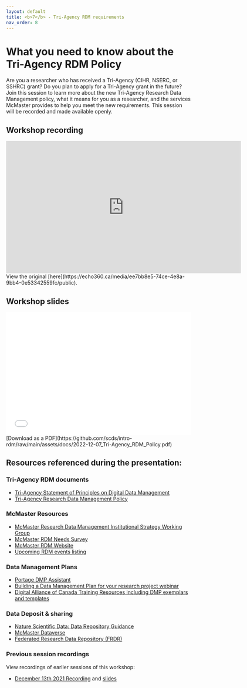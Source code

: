 ```yaml
---
layout: default
title: <b>7</b> - Tri-Agency RDM requirements
nav_order: 8
---
```


# What you need to know about the Tri-Agency RDM Policy

Are you a researcher who has received a Tri-Agency (CIHR, NSERC, or SSHRC) grant? Do you plan to apply for a Tri-Agency grant in the future? Join this session to learn more about the new Tri-Agency Research Data Management policy, what it means for you as a researcher, and the services McMaster provides to help you meet the new requirements. This session will be recorded and made available openly.


## Workshop recording

<iframe height="360" width="640" allowfullscreen frameborder=0 src="https://echo360.ca/media/ee7bb8e5-74ce-4e8a-9bb4-0e53342559fc/public"></iframe>
View the original [here](https://echo360.ca/media/ee7bb8e5-74ce-4e8a-9bb4-0e53342559fc/public).

## Workshop slides

<div style="position:relative;padding-top:66.25%;">
<iframe src="//docs.google.com/viewer?url=https://github.com/scds/intro-rdm/raw/main/assets/docs/2022-12-07_Tri-Agency_RDM_Policy.pdf?dl=0&hl=en_US&embedded=true" class="gde-frame" style="position:absolute;top:0;left:0;width:100%;height:100%;border:none;" scrolling="no"></iframe>
</div>
[Download as a PDF](https://github.com/scds/intro-rdm/raw/main/assets/docs/2022-12-07_Tri-Agency_RDM_Policy.pdf)
<br>


## Resources referenced during the presentation:

### Tri-Agency RDM documents
* [Tri-Agency Statement of Principles on Digital Data Management](https://www.science.gc.ca/eic/site/063.nsf/eng/h_83F7624E.html?OpenDocument)
* [Tri-Agency Research Data Management Policy](https://www.science.gc.ca/eic/site/063.nsf/eng/h_97610.html)

### McMaster Resources
* [McMaster Research Data Management Institutional Strategy Working Group](https://rdm.mcmaster.ca/iswg)
* [McMaster RDM Needs Survey](https://u.mcmaster.ca/rdm-survey)
* [McMaster RDM Website](https://rdm.mcmaster.ca)
* [Upcoming RDM events listing](https://scds.ca/events/rdm/2021-2022/)

### Data Management Plans
* [Portage DMP Assistant](assistant.portagenetwork.ca)
* [Building a Data Management Plan for your research project webinar](dmp)
* [Digital Alliance of Canada Training Resources including DMP exemplars and templates](https://alliancecan.ca/en/services/research-data-management/learning-and-training/training-resources)

### Data Deposit & sharing
* [Nature Scientific Data: Data Repository Guidance](https://www.nature.com/sdata/policies/repositories)
* [McMaster Dataverse](https://borealisdata.ca/dataverse/mcmaster)
* [Federated Research Data Repository (FRDR)](https://www.frdr-dfdr.ca/repo/)

### Previous session recordings

View recordings of earlier sessions of this workshop:

* [December 13th 2021 Recording](https://echo360.ca/media/a8c98c7b-0f41-4510-9100-7955de3e0ca5/public) and [slides](https://github.com/scds/intro-rdm/raw/main/assets/docs/2021-12-13-Tri-agency-RDM-policy-slides.pdf)